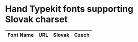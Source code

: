 # Hand Typekit fonts supporting Slovak charset

Font Name | URL | Slovak | Czech
--------- | --- | ------ | -----